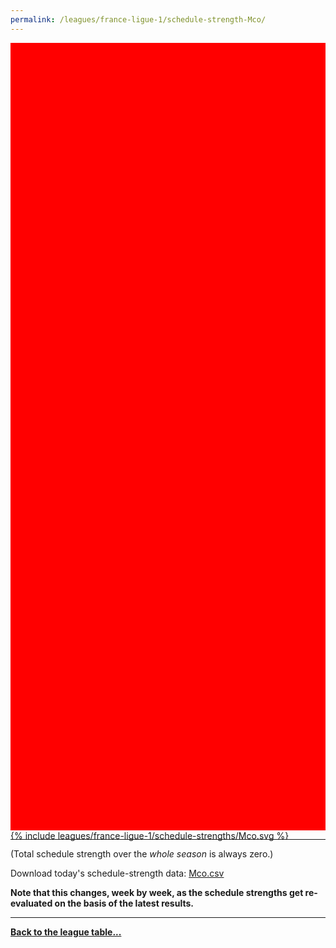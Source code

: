 ```yaml
---
permalink: /leagues/france-ligue-1/schedule-strength-Mco/
---
```


<style>
.svg-wrap {
    background-color:red;
    height:0;
    padding-top:250%; /* 350px/550px */
    position: relative;
}

svg {
    background-color: white;
    height: 100%;
    display:block;
    width: 100%;
    position: absolute;
    top:0;
    left:0;
}
</style>


<div class="svg-wrap">
{% include leagues/france-ligue-1/schedule-strengths/Mco.svg %}
</div>

-----

(Total schedule strength over the *whole season* is always zero.)


Download today's schedule-strength data: [Mco.csv](/assets/leagues/france-ligue-1/2025/schedule-strengths/Mco.csv)

**Note that this changes, week by week, as the schedule strengths get re-evaluated on the
basis of the latest results.**

-----

[**Back to the league table...**](/leagues/france-ligue-1)


